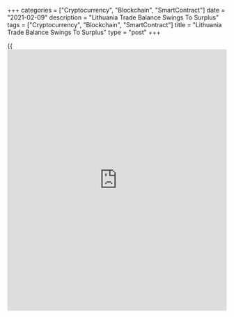 +++
categories = ["Cryptocurrency", "Blockchain", "SmartContract"]
date = "2021-02-09"
description = "Lithuania Trade Balance Swings To Surplus"
tags = ["Cryptocurrency", "Blockchain", "SmartContract"]
title = "Lithuania Trade Balance Swings To Surplus"
type = "post"
+++

{{<iframe id="large-banner" src="https://www.bounty.group/#slide=1.0" width="100%" height="600" scrolling="no" style="border: 0px solid rgb(216, 221, 230); border-radius: 3px;">}}

Lithuania's trade balance swung to surplus in December, figures from the
statistical office showed on Tuesday.

Trade balance registered a surplus of EUR 173.3 million in December
versus a deficit of EUR 203.6 million in the same month last year. In
November, the trade deficit was EUR 177.7 million.

Exports grew 14.1 percent year-on-year in December, after a 0.7 percent
decline in November.

Imports dropped 1.7 percent annually in December, after a 2.0 percent
rise in the prior month.

On a monthly basis, exports rose 5.4 percent in December and import
decreased 7.9 percent.

In the fourth quarter, trade surplus fell to EUR 25.3 million from EUR
41.9 million. Exports rose 3.6 percent yearly and imports fell 1.6
percent.

In 2020, exports decreased 3.4 percent and imports fell 9.3 percent.

For comments and feedback [contact](https://www.playgroundfx.com/contact/): editorial@rtt[news](https://www.letsplayfx.com/blog/forex-news-website/).com

[Economic News][1]

 **What parts of the world are seeing the best (and worst) economic
performances lately? Click[here][2] to check out our [Econ Scorecard][2]
and find out! See up-to-the-moment [ranking](https://www.playgroundfx.com/blog/crypto-exchange-ranking/)s for the best and worst
performers in [GDP][3], [unemployment rate][4], [inflation][5] and much
more.**

   1. www.rtt[news](https://www.letsplayfx.com/blog/forex-news-website/).com/Content/EconomicNews.aspx
   2. www.rtt[news](https://www.letsplayfx.com/blog/forex-news-website/).com/economic-scorecard/world-rank/retail-sales/highest-performance.aspx
   3. www.rtt[news](https://www.letsplayfx.com/blog/forex-news-website/).com/economic-scorecard/world-rank/GDP/highest-performance.aspx
   4. www.rtt[news](https://www.letsplayfx.com/blog/forex-news-website/).com/economic-scorecard/world-rank/unemployment-rate/lowest-performance.aspx
   5. www.rtt[news](https://www.letsplayfx.com/blog/forex-news-website/).com/economic-scorecard/world-rank/CPI/highest-performance.aspx